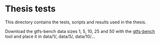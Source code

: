 # Thesis tests

This directory contains the tests, scripts and results used in the thesis.

Download the gtfs-bench data sizes 1, 5, 10, 25 and 50 with the [gtfs-bench](https://github.com/oeg-upm/gtfs-bench) tool and place it in data/1/, data/5/, data/10/...
